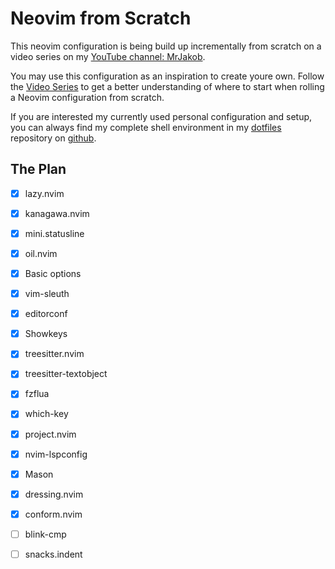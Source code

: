 # Neovim from Scratch

This neovim configuration is being build up incrementally from scratch on a video series on my [YouTube channel: MrJakob](https://youtube.com/c/MrJakob).

You may use this configuration as an inspiration to create youre own. Follow the [Video Series]() to get a better understanding of where to start when rolling a Neovim configuration from scratch.

If you are interested my currently used personal configuration and setup, you can always find my complete shell environment in my [dotfiles](https://github.com/jakobwesthoff/dotfiles) repository on [github](https://github.com/jakobwesthoff).


## The Plan

- [X] lazy.nvim
- [X] kanagawa.nvim
- [X] mini.statusline
- [X] oil.nvim
- [X] Basic options 
- [X] vim-sleuth
- [X] editorconf
- [X] Showkeys
- [X] treesitter.nvim
- [X] treesitter-textobject
- [X] fzflua
- [X] which-key
- [X] project.nvim
- [X] nvim-lspconfig 
- [X] Mason
- [X] dressing.nvim
- [X] conform.nvim
- [ ] blink-cmp
- [ ] snacks.indent


